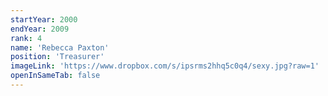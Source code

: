 ```yaml
---
startYear: 2000
endYear: 2009
rank: 4
name: 'Rebecca Paxton'
position: 'Treasurer'
imageLink: 'https://www.dropbox.com/s/ipsrms2hhq5c0q4/sexy.jpg?raw=1'
openInSameTab: false
---
```

